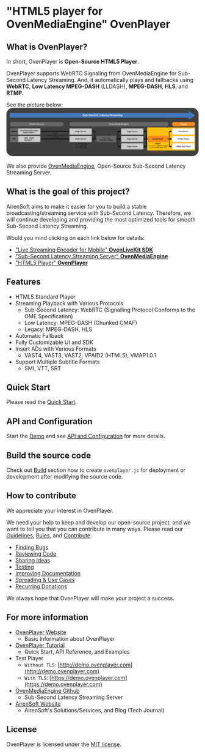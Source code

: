 # "HTML5 player for OvenMediaEngine" OvenPlayer


## What is OvenPlayer?

In short, OvenPlayer is <b>Open-Source HTML5 Player</b>.

OvenPlayer supports WebRTC Signaling from OvenMediaEngine for Sub-Second Latency Streaming. And, it automatically plays and fallbacks using <b>WebRTC</b>, <b>Low Latency MPEG-DASH</b> (LLDASH), <b>MPEG-DASH</b>, <b>HLS</b>, and <b>RTMP</b>.

See the picture below:
<img src="docs/assets/images/01_OvenPlayer_210512.png" style="max-width: 100%; height: auto;">

We also provide [OvenMediaEngine](https://github.com/AirenSoft/OvenMediaEngine), Open-Source Sub-Second Latency Streaming Server.


## What is the goal of this project?

AirenSoft aims to make it easier for you to build a stable broadcasting/streaming service with Sub-Second Latency.
Therefore, we will continue developing and providing the most optimized tools for smooth Sub-Second Latency Streaming.

Would you mind clicking on each link below for details:
* ["Live Streaming Encoder for Mobile" <b>OvenLiveKit SDK](https://www.airensoft.com/olk)</b>
* ["Sub-Second Latency Streaming Server" <b>OvenMediaEngine](https://www.ovenmediaengine.com/ome)</b>
* ["HTML5 Player" <b>OvenPlayer](https://www.ovenmediaengine.com/ovenplayer)</b>


## Features

* HTML5 Standard Player
* Streaming Playback with Various Protocols
    * Sub-Second Latency: WebRTC (Signalling Protocol Conforms to the OME Specification)
    * Low Latency: MPEG-DASH (Chunked CMAF)
    * Legacy: MPEG-DASH, HLS
* Automatic Fallback
* Fully Customizable UI and SDK
* Insert ADs with Various Formats
    * VAST4, VAST3, VAST2, VPAID2 (HTML5), VMAP1.0.1
* Support Multiple Subtitle Formats
    * SMI, VTT, SRT


## Quick Start

Please read the [Quick Start](https://airensoft.gitbook.io/ovenplayer/#quick-start).


## API and Configuration

Start the [Demo](https://airensoft.github.io/OvenPlayer/docs/demo.html) and see [API and Configuration](https://airensoft.gitbook.io/ovenplayer/initialization) for more details.


## Build the source code

Check out [Build](https://airensoft.gitbook.io/ovenplayer/builds) section how to create `ovenplayer.js` for deployment or development after modifying the source code.


## How to contribute

We appreciate your interest in OvenPlayer.

We need your help to keep and develop our open-source project, and we want to tell you that you can contribute in many ways. Please read our [Guidelines](CONTRIBUTING.md), [Rules](CODE_OF_CONDUCT.md), and [Contribute](https://www.ovenmediaengine.com/contribute).

- [Finding Bugs](https://github.com/AirenSoft/OvenPlayer/blob/master/CONTRIBUTING.md#finding-bugs)
- [Reviewing Code](https://github.com/AirenSoft/OvenPlayer/blob/master/CONTRIBUTING.md#reviewing-code)
- [Sharing Ideas](https://github.com/AirenSoft/OvenPlayer/blob/master/CONTRIBUTING.md#sharing-ideas)
- [Testing](https://github.com/AirenSoft/OvenPlayer/blob/master/CONTRIBUTING.md#testing)
- [Improving Documentation](https://github.com/AirenSoft/OvenPlayer/blob/master/CONTRIBUTING.md#improving-documentation)
- [Spreading & Use Cases](https://github.com/AirenSoft/OvenPlayer/blob/master/CONTRIBUTING.md#spreading--use-cases)
- [Recurring Donations](https://github.com/AirenSoft/OvenPlayer/blob/master/CONTRIBUTING.md#recurring-donations)

We always hope that OvenPlayer will make your project a success.

## For more information

* [OvenPlayer Website](https://www.ovenmediaengine.com/ovenplayer) 
  * Basic Information about OvenPlayer
* [OvenPlayer Tutorial](https://airensoft.gitbook.io/ovenplayer/)
  * Quick Start, API Reference, and Examples
* Test Player
  * `Without TLS`: [http://demo.ovenplayer.com](http://demo.ovenplayer.com)
  * `With TLS`: [https://demo.ovenplayer.com](https://demo.ovenplayer.com)
* [OvenMediaEngine Github](https://github.com/AirenSoft/OvenMediaEngine)
  * Sub-Second Latency Streaming Server
* [AirenSoft Website](https://www.airensoft.com/)
  * AirenSoft's Solutions/Services, and Blog (Tech Journal)


## License

OvenPlayer is licensed under the [MIT license](LICENSE).
